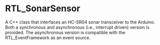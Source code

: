 # RTL_SonarSensor
A C++ class that interfaces an HC-SR04 sonar transceiver to the Arduino. Both a synchronous and asynchronous (i.e., interrupt driven)
version is provided. The asynchronous version is compatible with the RTL_EventFramework as an event source.
